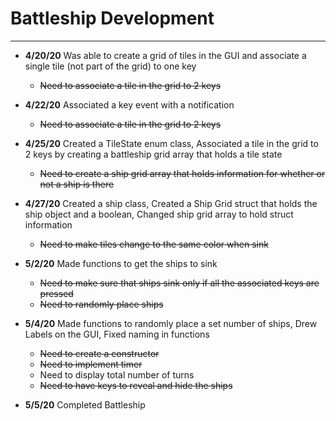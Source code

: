 # Battleship Development

---
- **4/20/20** Was able to create a grid of tiles in the GUI
and associate a single tile (not part of the grid) to one key
   - ~~Need to associate a tile in the grid to 2 keys~~

- **4/22/20** Associated a key event with a notification
   - ~~Need to associate a tile in the grid to 2 keys~~

- **4/25/20** Created a TileState enum class, Associated a tile 
in the grid to 2 keys by creating a battleship grid array that 
holds a tile state 
   - ~~Need to create a ship grid array that holds information
   for whether or not a ship is there~~
   
- **4/27/20** Created a ship class, Created a Ship Grid struct that 
holds the ship object and a boolean, Changed ship grid array to hold
struct information
   -  ~~Need to make tiles change to the same color when sink~~

- **5/2/20** Made functions to get the ships to sink
   - ~~Need to make sure that ships sink only if all the associated
   keys are pressed~~
   - ~~Need to randomly place ships~~

 - **5/4/20** Made functions to randomly place a set
 number of ships, Drew Labels on the GUI, Fixed naming in functions
    - ~~Need to create a constructor~~
    - ~~Need to implement timer~~
    - Need to display total number of turns
    - ~~Need to have keys to reveal and hide the ships~~

 - **5/5/20** Completed Battleship